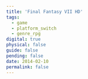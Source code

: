 ```yaml
---
title: 'Final Fantasy VII HD'
tags:
  - game
  - platform_switch
  - genre_rpg
digital: true
physical: false
guide: false
pending: false
date: 2014-02-10
permalink: false
---
```

